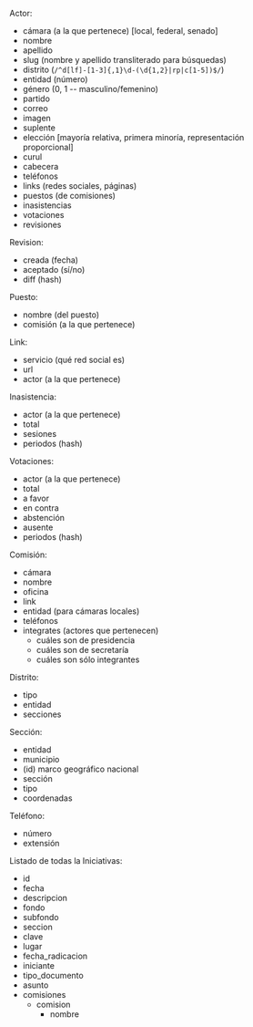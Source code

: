 Actor:
  * cámara (a la que pertenece) [local, federal, senado]
  * nombre
  * apellido
  * slug (nombre y apellido transliterado para búsquedas)
  * distrito (`/^d[lf]-[1-3]{,1}\d-(\d{1,2}|rp|c[1-5])$/`)
  * entidad (número)
  * género (0, 1 -- masculino/femenino)
  * partido
  * correo
  * imagen
  * suplente
  * elección [mayoría relativa, primera minoría, representación proporcional]
  * curul
  * cabecera
  * teléfonos
  * links (redes sociales, páginas)
  * puestos (de comisiones)
  * inasistencias
  * votaciones
  * revisiones

Revision:
  * creada (fecha)
  * aceptado (sí/no)
  * diff (hash)

Puesto:
  * nombre (del puesto)
  * comisión (a la que pertenece)

Link:
  * servicio (qué red social es)
  * url
  * actor (a la que pertenece)

Inasistencia:
  * actor (a la que pertenece)
  * total
  * sesiones
  * periodos (hash)


Votaciones:
  * actor (a la que pertenece)
  * total
  * a favor
  * en contra
  * abstención
  * ausente
  * periodos (hash)

Comisión:
  * cámara
  * nombre
  * oficina
  * link
  * entidad (para cámaras locales)
  * teléfonos
  * integrates (actores que pertenecen)
    * cuáles son de presidencia
    * cuáles son de secretaría
    * cuáles son sólo integrantes

Distrito:
  * tipo
  * entidad
  * secciones

Sección:
  * entidad
  * municipio
  * (id) marco geográfico nacional
  * sección
  * tipo
  * coordenadas

Teléfono:
  * número
  * extensión

Listado de todas la Iniciativas:
  * id
  * fecha
  * descripcion
  * fondo
  * subfondo
  * seccion
  * clave
  * lugar
  * fecha_radicacion
  * iniciante
  * tipo_documento
  * asunto
  * comisiones
      * comision
          * nombre
